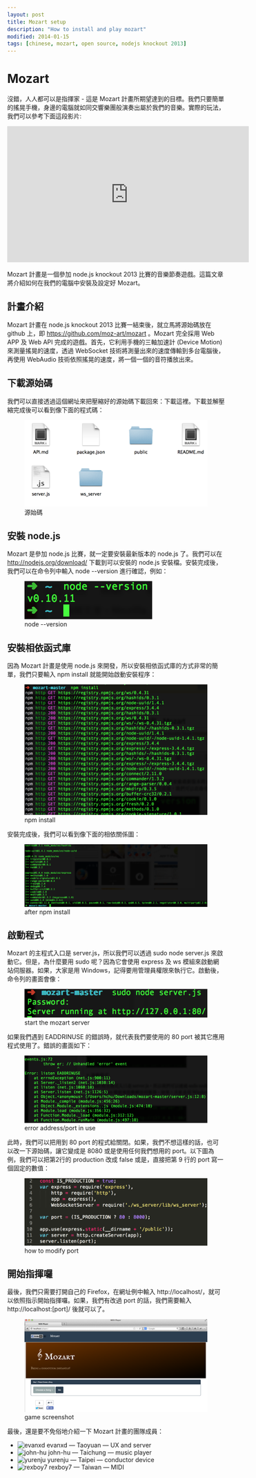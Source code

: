 ```yaml
---
layout: post
title: Mozart setup
description: "How to install and play mozart"
modified: 2014-01-15
tags: [chinese, mozart, open source, nodejs knockout 2013]
---
```


# Mozart

沒錯，人人都可以是指揮家 - 這是 Mozart 計畫所期望達到的目標。我們只要簡單的搖晃手機，身邊的電腦就如同交響樂團般演奏出屬於我們的音樂。實際的玩法，我們可以參考下面這段影片:

<iframe width="560" height="315" src="https://www.youtube.com/embed/JvXZ2bpX15M" frameborder="0" allow="accelerometer; autoplay; encrypted-media; gyroscope; picture-in-picture" allowfullscreen></iframe>

Mozart 計畫是一個參加 node.js knockout 2013 比賽的音樂節奏遊戲。這篇文章將介紹如何在我們的電腦中安裝及設定好 Mozart。

## 計畫介紹

Mozart 計畫在 node.js knockout 2013 比賽一結束後，就立馬將源始碼放在 github 上，即 https://github.com/moz-art/mozart 。Mozart 完全採用 Web APP 及 Web API 完成的遊戲。首先，它利用手機的三軸加速計 (Device Motion) 來測量搖晃的速度，透過 WebSocket 技術將測量出來的速度傳輸到多台電腦後，再使用 WebAudio 技術依照搖晃的速度，將一個一個的音符播放出來。

## 下載源始碼

我們可以直接透過這個網址來把壓縮好的源始碼下載回來：下載這裡。下載並解壓縮完成後可以看到像下面的程式碼：

<figure>
	<img src="/images/mozart/source.png" alt="source code image">
	<figcaption>源始碼</figcaption>
</figure>

## 安裝 node.js

Mozart 是參加 node.js 比賽，就一定要安裝最新版本的 node.js 了。我們可以在 http://nodejs.org/download/ 下載到可以安裝的 node.js 安裝檔。安裝完成後，我們可以在命令列中輸入 node --version 進行確認，例如：

<figure>
	<img src="/images/mozart/check-node-version.png" alt="check node version">
	<figcaption>node --version</figcaption>
</figure>

## 安裝相依函式庫

因為 Mozart 計畫是使用 node.js 來開發，所以安裝相依函式庫的方式非常的簡單，我們只要輸入 npm install 就能開始啟動安裝程序：

<figure>
	<img src="/images/mozart/npm-install.png" alt="npm install">
	<figcaption>npm install</figcaption>
</figure>

安裝完成後，我們可以看到像下面的相依關係圖：

<figure>
	<img src="/images/mozart/after-npm-install.png" alt="the result of npm install">
	<figcaption>after npm install</figcaption>
</figure>

## 啟動程式

Mozart 的主程式入口是 server.js，所以我們可以透過 sudo node server.js 來啟動它。但是，為什麼要用 sudo 呢？因為它會使用 express 及 ws 模組來啟動網站伺服器。如果，大家是用 Windows，記得要用管理員權限來執行它。啟動後，命令列的畫面會像：

<figure>
	<img src="/images/mozart/start-app.png" alt="start the mozart server">
	<figcaption>start the mozart server</figcaption>
</figure>

如果我們遇到 EADDRINUSE 的錯誤時，就代表我們要使用的 80 port 被其它應用程式使用了。錯誤的畫面如下：

<figure>
	<img src="/images/mozart/error-port-in-use.png" alt="error address in use">
	<figcaption>error address/port in use</figcaption>
</figure>

此時，我們可以把用到 80 port 的程式給關閉。如果，我們不想這樣的話，也可以改一下源始碼，讓它變成是 8080 或是使用任何我們想用的 port。以下圖為例，我們可以把第2行的 production 改成 false 或是，直接把第 9 行的 port 寫一個固定的數值：

<figure>
	<img src="/images/mozart/modify-port.png" alt="how to modify port">
	<figcaption>how to modify port</figcaption>
</figure>

## 開始指揮囉

最後，我們只需要打開自己的 Firefox，在網址例中輸入 http://localhost/，就可以依照指示開始指揮囉。如果，我們有改過 port 的話，我們需要輸入 http://localhost:[port]/ 後就可以了。

<figure>
	<img src="/images/mozart/game.png" alt="game screenshot">
	<figcaption>game screenshot</figcaption>
</figure>


最後，還是要不免俗地介紹一下 Mozart 計畫的團隊成員：

* ![evanxd](http://gravatar.com/avatar/c41f912d929a213cba048104b3697b88?s=60&d=retro) evanxd — Taoyuan — UX and server
* ![john-hu](http://gravatar.com/avatar/c684d29e2c44d50013c914889794e852?s=60&d=retro) john-hu — Taichung — music player
* ![yurenju](http://gravatar.com/avatar/a357616c0a9197fccbaf5aceb92d94f3?s=60&d=retro) yurenju — Taipei — conductor device
* ![rexboy7](http://gravatar.com/avatar/ba973db1f571a1bc3ac86cb4d674c32a?s=60&d=retro) rexboy7 — Taiwan — MIDI
